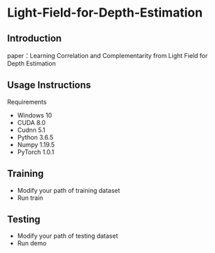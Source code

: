 # Light-Field-for-Depth-Estimation
## Introduction
paper：Learning Correlation and Complementarity from Light Field for Depth Estimation

## Usage Instructions
Requirements
* Windows 10
* CUDA 8.0
* Cudnn 5.1
* Python 3.6.5
* Numpy 1.19.5
* PyTorch 1.0.1

## Training
* Modify your path of training dataset
* Run train

## Testing
* Modify your path of testing dataset
* Run demo
